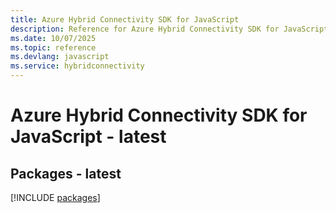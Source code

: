 ```yaml
---
title: Azure Hybrid Connectivity SDK for JavaScript
description: Reference for Azure Hybrid Connectivity SDK for JavaScript
ms.date: 10/07/2025
ms.topic: reference
ms.devlang: javascript
ms.service: hybridconnectivity
---
```

# Azure Hybrid Connectivity SDK for JavaScript - latest
## Packages - latest
[!INCLUDE [packages](hybrid-connectivity-index.md)]